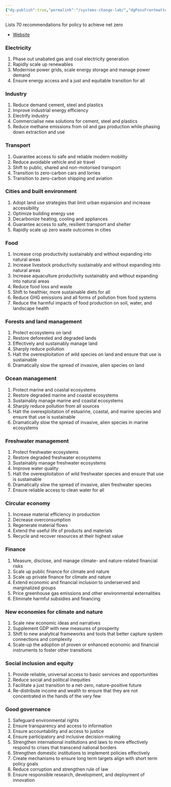 ```yaml
---
{"dg-publish":true,"permalink":"/systems-change-lab/","dgPassFrontmatter":true}
---
```



Lists 70 recommendations for policy to achieve net zero

- [Website](https://systemschangelab.org/shifts)

### Electricity 
1. Phase out unabated gas and coal electricity generation
2. Rapidly scale up renewables
3. Modernise power grids, scale energy storage and manage power demand
4. Ensure energy access and a just and equitable transition for all

### Industry
1. Reduce demand cement, steel and plastics
2. Improve industrial energy efficiency
3. Electrify industry
4. Commercialise new solutions for cement, steel and plastics
5. Reduce methane emissions from oil and gas production while phasing down extraction and use

### Transport
1. Guarantee access to safe and reliable modern mobility
2. Reduce avoidable vehicle and air travel
3. Shift to public, shared and non-motorised transport
4. Transition to zero-carbon cars and lorries
5. Transition to zero-carbon shipping and aviation

### Cities and built environment
1. Adopt land use strategies that limit urban expansion and increase accessibility  
2. Optimize building energy use
3. Decarbonize heating, cooling and appliances
4. Guarantee access to safe, resilient transport and shelter
5. Rapidly scale up zero waste outcomes in cities

### Food
1. Increase crop productivity sustainably and without expanding into natural areas 
2. Increase livestock productivity sustainably and without expanding into natural areas 
3. Increase aquaculture productivity sustainably and without expanding into natural areas 
4. Reduce food loss and waste 
5. Shift to healthier, more sustainable diets for all 
6. Reduce GHG emissions and all forms of pollution from food systems​ 
7. Reduce the harmful impacts of food production on soil, water, and landscape health​

### Forests and land management
1. Protect ecosystems on land​ 
2. Restore deforested and degraded lands​ 
3. Effectively and sustainably manage land​ 
4. Sharply reduce pollution 
5. Halt the overexploitation of wild species on land and ensure that use is sustainable​ 
6. Dramatically slow the spread of invasive, alien species on land​

### Ocean management
1. Protect marine and coastal ecosystems 
2. Restore degraded marine and coastal ecosystems 
3. Sustainably manage marine and coastal ecosystems 
4. Sharply reduce pollution from all sources 
5. Halt the overexploitation of estuarine, coastal, and marine species and ensure that use is sustainable​ 
6. Dramatically slow the spread of invasive, alien species in marine ecosystems​

### Freshwater management
1. Protect freshwater ecosystems​ 
2. Restore degraded freshwater ecosystems 
3. Sustainably manage freshwater ecosystems​ 
4. Improve water quality​ 
5. Halt the overexploitation of wild freshwater species and ensure that use is sustainable​ 
6. Dramatically slow the spread of invasive, alien freshwater species​ 
7. Ensure reliable access to clean water for all​

### Circular economy
1. Increase material efficiency in production 
2. Decrease overconsumption 
3. Regenerate material flows 
4. Extend the useful life of products and materials 
5. Recycle and recover resources at their highest value

### Finance
1. Measure, disclose, and manage climate- and nature-related financial risks
2. Scale up public finance for climate and nature
3. Scale up private finance for climate and nature
4. Extend economic and financial inclusion to underserved and marginalized groups
5. Price greenhouse gas emissions and other environmental externalities
6. Eliminate harmful subsidies and financing

### New economies for climate and nature
1. Scale new economic ideas and narratives 
2. Supplement GDP with new measures of prosperity 
3. Shift to new analytical frameworks and tools that better capture system connections and complexity 
4. Scale-up the adoption of proven or enhanced economic and financial instruments to foster other transitions

### Social inclusion and equity
1. Provide reliable, universal access to basic services and opportunities 
2. Reduce social and political inequities 
3. Facilitate a just transition to a net-zero, nature-positive future 
4. Re-distribute income and wealth to ensure that they are not concentrated in the hands of the very few

### Good governance
1. Safeguard environmental rights 
2. Ensure transparency and access to information 
3. Ensure accountability and access to justice 
4. Ensure participatory and inclusive decision-making 
5. Strengthen international institutions and laws to more effectively respond to crises that transcend national borders 
6. Strengthen domestic institutions to implement policies effectively 
7. Create mechanisms to ensure long term targets align with short term policy goals 
8. Reduce corruption and strengthen rule of law 
9. Ensure responsible research, development, and deployment of innovation

